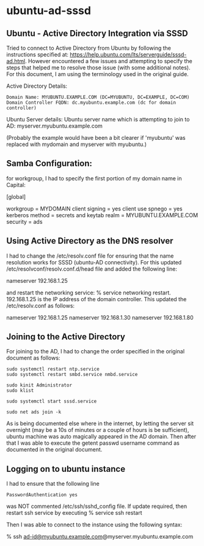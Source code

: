 # ubuntu-ad-sssd

## Ubuntu - Active Directory Integration via SSSD

Tried to connect to Active Directory from Ubuntu by following the instructions specified at: https://help.ubuntu.com/lts/serverguide/sssd-ad.html. However encountered a few issues and attempting to specify the steps that helped me to resolve those issue (with some additional notes). For this document, I am using the terminology used in the original guide. 


Active Directory Details:

	Domain Name: MYUBUNTU.EXAMPLE.COM (DC=MYUBUNTU, DC=EXAMPLE, DC=COM)
	Domain Controller FQDN: dc.myubuntu.example.com (dc for domain controller)

Ubuntu Server details:
	Ubuntu server name which is attempting to join to AD: myserver.myubuntu.example.com

(Probably the example would have been a bit clearer if 'myubuntu' was replaced with mydomain and myserver with myubuntu.)

## Samba Configuration: 

for workgroup, I had to specify the first portion of my domain name in Capital:

[global]

workgroup = MYDOMAIN
client signing = yes
client use spnego = yes
kerberos method = secrets and keytab
realm = MYUBUNTU.EXAMPLE.COM
security = ads

## Using Active Directory as the DNS resolver

I had to change the /etc/resolv.conf file for ensuring that the name resolution works for SSSD (ubuntu-AD connectivity).  For this updated /etc/resolvconf/resolv.conf.d/head file and added the following line: 

nameserver 192.168.1.25

and restart the networking service: % service networking restart. 192.168.1.25 is the IP address of the domain controller. This updated the /etc/resolv.conf as follows:

nameserver 192.168.1.25
nameserver 192.168.1.30
nameserver 192.168.1.80


## Joining to the Active Directory

For joining to the AD, I had to change the order specified in the original document as follows:

	sudo systemctl restart ntp.service
	sudo systemctl restart smbd.service nmbd.service 

	sudo kinit Administrator
	sudo klist

	sudo systemctl start sssd.service 

	sudo net ads join -k

As is being documented else where in the internet, by letting the server sit overnight (may be a 10s of minutes or a couple of hours is be  sufficient), ubuntu machine was auto magically appeared in the AD domain. Then after that I was able to execute the getent passwd username command as documented in the original document. 

## Logging on to ubuntu instance

I had to ensure that the following line 

	PasswordAuthentication yes 

was NOT commented  /etc/ssh/sshd_config file. If update required, then restart ssh service by executing % service ssh restart 

Then I was able to connect to the instance using the following syntax:

% ssh ad-id@myubuntu.example.com@myserver.myubuntu.example.com




